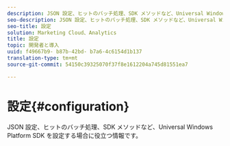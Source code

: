 ```yaml
---
description: JSON 設定、ヒットのバッチ処理、SDK メソッドなど、Universal Windows Platform SDK を設定する場合に役立つ情報です。
seo-description: JSON 設定、ヒットのバッチ処理、SDK メソッドなど、Universal Windows Platform SDK を設定する場合に役立つ情報です。
seo-title: 設定
solution: Marketing Cloud、Analytics
title: 設定
topic: 開発者と導入
uuid: f49667b9- b87b-42bd- b7a6-4c6154d1b137
translation-type: tm+mt
source-git-commit: 54150c39325070f37f8e1612204a745d81551ea7

---
```



# 設定{#configuration}

JSON 設定、ヒットのバッチ処理、SDK メソッドなど、Universal Windows Platform SDK を設定する場合に役立つ情報です。
